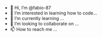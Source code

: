 - 👋 Hi, I’m @fabio-87
- 👀 I’m interested in learning how to code...
- 🌱 I’m currently learning ...
- 💞️ I’m looking to collaborate on ...
- 📫 How to reach me ...

<!---
fabio-87/fabio-87 is a ✨ special ✨ repository because its `README.md` (this file) appears on your GitHub profile.
You can click the Preview link to take a look at your changes.
--->
